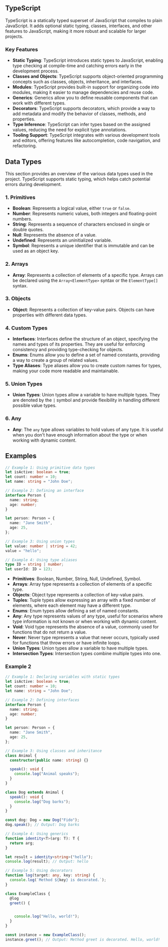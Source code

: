 ## TypeScript

TypeScript is a statically typed superset of JavaScript that compiles to plain JavaScript. It adds optional static typing, classes, interfaces, and other features to JavaScript, making it more robust and scalable for larger projects.

### Key Features

- **Static Typing**: TypeScript introduces static types to JavaScript, enabling type checking at compile-time and catching errors early in the development process.
- **Classes and Objects**: TypeScript supports object-oriented programming concepts such as classes, objects, inheritance, and interfaces.
- **Modules**: TypeScript provides built-in support for organizing code into modules, making it easier to manage dependencies and reuse code.
- **Generics**: Generics allow you to define reusable components that can work with different types.
- **Decorators**: TypeScript supports decorators, which provide a way to add metadata and modify the behavior of classes, methods, and properties.
- **Type Inference**: TypeScript can infer types based on the assigned values, reducing the need for explicit type annotations.
- **Tooling Support**: TypeScript integrates with various development tools and editors, offering features like autocompletion, code navigation, and refactoring.

## Data Types

This section provides an overview of the various data types used in the project. TypeScript supports static typing, which helps catch potential errors during development.

### 1. Primitives

- **Boolean**: Represents a logical value, either `true` or `false`.
- **Number**: Represents numeric values, both integers and floating-point numbers.
- **String**: Represents a sequence of characters enclosed in single or double quotes.
- **Null**: Represents the absence of a value.
- **Undefined**: Represents an uninitialized variable.
- **Symbol**: Represents a unique identifier that is immutable and can be used as an object key.

### 2. Arrays

- **Array**: Represents a collection of elements of a specific type. Arrays can be declared using the `Array<ElementType>` syntax or the `ElementType[]` syntax.

### 3. Objects

- **Object**: Represents a collection of key-value pairs. Objects can have properties with different data types.

### 4. Custom Types

- **Interfaces**: Interfaces define the structure of an object, specifying the names and types of its properties. They are useful for enforcing consistency and providing type-checking for objects.
- **Enums**: Enums allow you to define a set of named constants, providing a way to create a group of related values.
- **Type Aliases**: Type aliases allow you to create custom names for types, making your code more readable and maintainable.

### 5. Union Types

- **Union Types**: Union types allow a variable to have multiple types. They are denoted by the `|` symbol and provide flexibility in handling different possible value types.

### 6. Any

- **Any**: The `any` type allows variables to hold values of any type. It is useful when you don't have enough information about the type or when working with dynamic content.

## Examples


```typescript
// Example 1: Using primitive data types
let isActive: boolean = true;
let count: number = 10;
let name: string = "John Doe";

// Example 2: Defining an interface
interface Person {
  name: string;
  age: number;
}

let person: Person = {
  name: "Jane Smith",
  age: 25,
};

// Example 3: Using union types
let value: number | string = 42;
value = "hello";

// Example 4: Using type aliases
type ID = string | number;
let userId: ID = 123;
```



- **Primitives**: Boolean, Number, String, Null, Undefined, Symbol.
- **Arrays**: Array type represents a collection of elements of a specific type.
- **Objects**: Object type represents a collection of key-value pairs.
- **Tuples**: Tuple types allow expressing an array with a fixed number of elements, where each element may have a different type.
- **Enums**: Enum types allow defining a set of named constants.
- **Any**: Any type represents values of any type, useful for scenarios where type information is not known or when working with dynamic content.
- **Void**: Void type represents the absence of a value, commonly used for functions that do not return a value.
- **Never**: Never type represents a value that never occurs, typically used for functions that throw errors or have infinite loops.
- **Union Types**: Union types allow a variable to have multiple types.
- **Intersection Types**: Intersection types combine multiple types into one.

### Example 2

```typescript
// Example 1: Declaring variables with static types
let isActive: boolean = true;
let count: number = 10;
let name: string = "John Doe";

// Example 2: Defining interfaces
interface Person {
  name: string;
  age: number;
}

let person: Person = {
  name: "Jane Smith",
  age: 25,
};

// Example 3: Using classes and inheritance
class Animal {
  constructor(public name: string) {}

  speak(): void {
    console.log("Animal speaks");
  }
}

class Dog extends Animal {
  speak(): void {
    console.log("Dog barks");
  }
}

const dog: Dog = new Dog("Fido");
dog.speak(); // Output: Dog barks

// Example 4: Using generics
function identity<T>(arg: T): T {
  return arg;
}

let result = identity<string>("hello");
console.log(result); // Output: hello

// Example 5: Using decorators
function log(target: any, key: string) {
  console.log(`Method ${key} is decorated.`);
}

class ExampleClass {
  @log
  greet() {


    console.log("Hello, world!");
  }
}

const instance = new ExampleClass();
instance.greet(); // Output: Method greet is decorated. Hello, world!
```
